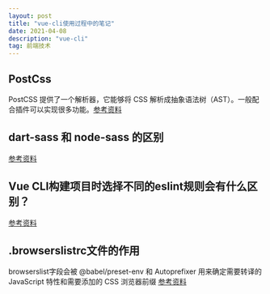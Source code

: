 ```yaml
---
layout: post
title: "vue-cli使用过程中的笔记"
date: 2021-04-08 
description: "vue-cli"
tag: 前端技术
---
```


## PostCss
PostCSS 提供了一个解析器，它能够将 CSS 解析成抽象语法树（AST）。一般配合插件可以实现很多功能。[参考资料](https://segmentfault.com/a/1190000003909268)

## dart-sass 和 node-sass 的区别
[参考资料](https://segmentfault.com/a/1190000037553344)

## Vue CLI构建项目时选择不同的eslint规则会有什么区别？
[参考资料](http://www.zuo11.com/blog/2020/10/vue_cli_eslint.html)

## .browserslistrc文件的作用
browserslist字段会被 @babel/preset-env 和 Autoprefixer 用来确定需要转译的 JavaScript 特性和需要添加的 CSS 浏览器前缀
[参考资料](https://www.jianshu.com/p/d45a31c50711)
